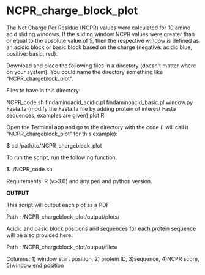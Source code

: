 # NCPR_charge_block_plot

The Net Charge Per Residue (NCPR) values were calculated for 10 amino acid sliding windows. If the sliding window NCPR values were greater than or equal to the absolute value of 5, then the respective window is defined as an acidic block or basic block based on the charge (negative: acidic blue, positive: basic, red).

Download and place the following files in a directory (doesn't matter where on your system). You could name the directory something like "NCPR_chargeblock_plot".

Files to have in this directory:

NCPR_code.sh findaminoacid_acidic.pl findaminoacid_basic.pl window.py Fasta.fa (modify the Fasta.fa file by adding protein of interest Fasta sequences, examples are given) plot.R

Open the Terminal app and go to the directory with the code (I will call it "NCPR_chargeblock_plot" for this example):

$ cd /path/to/NCPR_chargeblock_plot

To run the script, run the following function.

$ ./NCPR_code.sh

Requirements: R (v>3.0) and any perl and python version.

**OUTPUT**

This script will output each plot as a PDF

Path : /NCPR_chargeblock_plot/output/plots/

Acidic and basic block positions and sequences for each protein sequence will be also provided here.

Path : /NCPR_chargeblock_plot/output/files/

Columns: 1) window start position, 2) protein ID, 3)sequence, 4)NCPR score, 5)window end position
